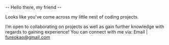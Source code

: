 -- Hello there, my friend --

Looks like you've come across my little nest of coding projects.

I’m open to collaborating on projects as well as gain further knowledge with regards to gaining experience! You can connect with me via:
Email | fureokao@gmail.com




<!---
FureOk/FureOk is a ✨ special ✨ repository because its `README.md` (this file) appears on your GitHub profile.
You can click the Preview link to take a look at your changes.
--->

